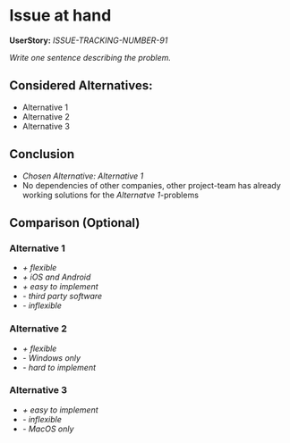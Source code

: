 # Issue at hand
**UserStory:** *ISSUE-TRACKING-NUMBER-91*

*Write one sentence describing the problem.*

## Considered Alternatives:
* Alternative 1
* Alternative 2
* Alternative 3

## Conclusion
* *Chosen Alternative: Alternative 1*
* No dependencies of other companies, other project-team has already working solutions for the *Alternatve 1*-problems

## Comparison (Optional)
### Alternative 1
* *+ flexible*
* *+ iOS and Android*
* *+ easy to implement*
* *- third party software*
* *- inflexible*

### Alternative 2
* *+ flexible*
* *- Windows only*
* *- hard to implement*

### Alternative 3
* *+ easy to implement*
* *- inflexible*
* *- MacOS only*

